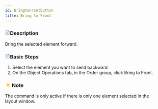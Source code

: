 ```yaml
---
id: BringtoFrontbutton
title: Bring to Front
---
```

### ![](../../img/read.gif)Description

Bring the selected element forward.

### ![](../../img/read.gif)Basic Steps

  1. Select the element you want to send backward. 
  2. On the Object Operations tab, in the Order group, click Bring to Front.

### ![](../../img/note.png)Note

The command is only active if there is only one element selected in the layout window.